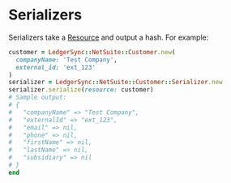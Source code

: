 # Serializers

Serializers take a [Resource](02--resources.md) and output a hash. For example:

```ruby
customer = LedgerSync::NetSuite::Customer.new(
  companyName: 'Test Company',
  external_id: 'ext_123'
)
serializer = LedgerSync::NetSuite::Customer::Serializer.new
serializer.serialize(resource: customer)
# Sample output:
# {
#   "companyName" => "Test Company",
#   "externalId" => "ext_123",
#   "email" => nil,
#   "phone" => nil,
#   "firstName" => nil,
#   "lastName" => nil,
#   "subsidiary" => nil
# }
end
```
